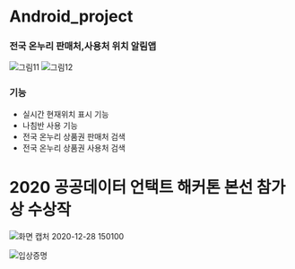 # Android_project
 
### 전국 온누리 판매처,사용처 위치 알림앱

![그림11](https://user-images.githubusercontent.com/37038119/110209082-dd3ba080-7ecd-11eb-9f48-54b44126502a.png)     ![그림12](https://user-images.githubusercontent.com/37038119/110209083-df9dfa80-7ecd-11eb-9ef3-270534394572.png)


### 기능
- 실시간 현재위치 표시 기능
- 나침반 사용 기능
- 전국 온누리 상품권 판매처 검색
- 전국 온누리 상품권 사용처 검색


# 2020 공공데이터 언택트 해커톤 본선 참가상 수상작 

![화면 캡처 2020-12-28 150100](https://user-images.githubusercontent.com/37038119/110209013-8b931600-7ecd-11eb-9279-1cfff32a10c2.png)

![입상증명](https://user-images.githubusercontent.com/37038119/110209017-964dab00-7ecd-11eb-9a77-3ac850ff0664.png)

